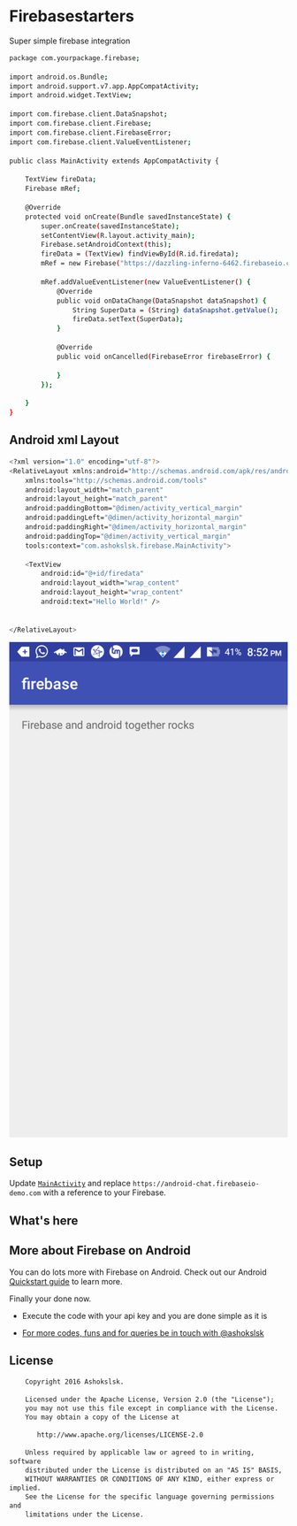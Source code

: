# Firebasestarters
Super simple firebase integration


```sh
package com.yourpackage.firebase;

import android.os.Bundle;
import android.support.v7.app.AppCompatActivity;
import android.widget.TextView;

import com.firebase.client.DataSnapshot;
import com.firebase.client.Firebase;
import com.firebase.client.FirebaseError;
import com.firebase.client.ValueEventListener;

public class MainActivity extends AppCompatActivity {

    TextView fireData;
    Firebase mRef;

    @Override
    protected void onCreate(Bundle savedInstanceState) {
        super.onCreate(savedInstanceState);
        setContentView(R.layout.activity_main);
        Firebase.setAndroidContext(this);
        fireData = (TextView) findViewById(R.id.firedata);
        mRef = new Firebase("https://dazzling-inferno-6462.firebaseio.com/condition");

        mRef.addValueEventListener(new ValueEventListener() {
            @Override
            public void onDataChange(DataSnapshot dataSnapshot) {
                String SuperData = (String) dataSnapshot.getValue();
                fireData.setText(SuperData);
            }

            @Override
            public void onCancelled(FirebaseError firebaseError) {

            }
        });

    }
}

```

## Android xml Layout
```sh
<?xml version="1.0" encoding="utf-8"?>
<RelativeLayout xmlns:android="http://schemas.android.com/apk/res/android"
    xmlns:tools="http://schemas.android.com/tools"
    android:layout_width="match_parent"
    android:layout_height="match_parent"
    android:paddingBottom="@dimen/activity_vertical_margin"
    android:paddingLeft="@dimen/activity_horizontal_margin"
    android:paddingRight="@dimen/activity_horizontal_margin"
    android:paddingTop="@dimen/activity_vertical_margin"
    tools:context="com.ashokslsk.firebase.MainActivity">

    <TextView
        android:id="@+id/firedata"
        android:layout_width="wrap_content"
        android:layout_height="wrap_content"
        android:text="Hello World!" />


</RelativeLayout>


```
![Screenshot](https://github.com/ashokslsk/Firebasestarters/blob/master/screens/screen.png)

## Setup
Update [`MainActivity`](/app/src/main/java/com/firebase/androidchat/MainActivity.java) and replace
`https://android-chat.firebaseio-demo.com` with a reference to your Firebase.

## What's here
## More about Firebase on Android

You can do lots more with Firebase on Android. Check out our Android
[Quickstart guide](https://www.firebase.com/docs/java-quickstart.html) to learn more.


Finally your done now.

- Execute the code with your api key and you are done simple as it is 

* [For more codes, funs and for queries be in touch with @ashokslsk ](https://github.com/ashokslsk)

## License

```
    Copyright 2016 Ashokslsk.

    Licensed under the Apache License, Version 2.0 (the "License");
    you may not use this file except in compliance with the License.
    You may obtain a copy of the License at

       http://www.apache.org/licenses/LICENSE-2.0

    Unless required by applicable law or agreed to in writing, software
    distributed under the License is distributed on an "AS IS" BASIS,
    WITHOUT WARRANTIES OR CONDITIONS OF ANY KIND, either express or implied.
    See the License for the specific language governing permissions and
    limitations under the License.
```
